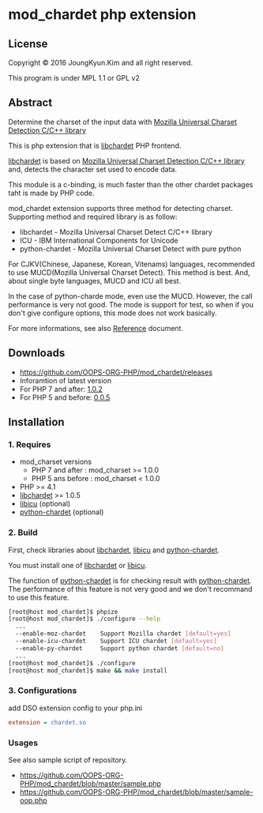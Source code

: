 mod_chardet php extension
====

## License

Copyright &copy; 2016 JoungKyun.Kim and all right reserved.

This program is under MPL 1.1 or GPL v2

## Abstract

Determine the charset of the input data with [Mozilla Universal Charset Detection C/C++ library](http://lxr.mozilla.org/seamonkey/source/extensions/universalchardet/)

This is php extension that is [libchardet](https://github.com/joubgkyun/libchardet) PHP frontend.

[libchardet](https://github.com/joubgkyun/libchardet) is based on [Mozilla Universal Charset Detection C/C++ library](http://lxr.mozilla.org/seamonkey/source/extensions/universalchardet/) and, detects the character set used to encode data.

This module is a c-binding, is much faster than the other chardet packages taht is made by PHP code.

mod_chardet extension supports three method for detecting charset. Supporting method and required library is as follow:

 * libchardet - Mozilla Universal Charset Detect C/C++ library
 * ICU - IBM International Components for Unicode
 * python-chardet - Mozilla Universal Charset Detect with pure python

For CJKV(Chinese, Japanese, Korean, Vitenams) languages, recommended to use MUCD(Mozilla Universal Charset Detect). This method is best. And, about single byte languages, MUCD and ICU all best. 

In the case of python-charde mode, even use the MUCD. However, the call performance is very not good. The mode is support for test, so when if you don't give configure options, this mode does not work basically. 

For more informations, see also [Reference](https://github.com/OOPS-ORG-PHP/mod_chardet/blob/master/Reference) document.

## Downloads
 * https://github.com/OOPS-ORG-PHP/mod_chardet/releases
 * Inforamtion of latest version
  * For PHP 7 and after: [1.0.2](https://github.com/OOPS-ORG-PHP/mod_chardet/releases/tag/1.0.2)
  * For PHP 5 and before: [0.0.5](https://github.com/OOPS-ORG-PHP/mod_chardet/releases/tag/0.0.5)

## Installation

### 1. Requires

 * mod_charset versions
   * PHP 7 and after : mod_charset >= 1.0.0
   * PHP 5 ans before : mod_charset < 1.0.0
 * PHP >= 4.1
 * [libchardet](https://github.com/joubgkyun/libchardet) >= 1.0.5
 * [libicu](http://site.icu-project.org/) (optional)
 * [python-chardet](https://pypi.python.org/pypi/chardet) (optional)


### 2. Build

First, check libraries about [libchardet](https://github.com/joubgkyun/libchardet), [libicu](http://site.icu-project.org/) and [python-chardet](https://pypi.python.org/pypi/chardet).

You must install one of [libchardet](https://github.com/joubgkyun/libchardet) or [libicu](http://site.icu-project.org/).

The function of [python-chardet](https://pypi.python.org/pypi/chardet) is for checking result with [python-chardet](https://pypi.python.org/pypi/chardet). The performance of this feature is not very good and we don't recommand to use this feature.

```bash
[root@host mod_chardet]$ phpize
[root@host mod_chardet]$ ./configure --help
  ...
  --enable-moz-chardet    Support Mozilla chardet [default=yes]
  --enable-icu-chardet    Support ICU chardet [default=yes]
  --enable-py-chardet     Support python chardet [default=no]
  ...
[root@host mod_chardet]$ ./configure
[root@host mod_chardet]$ make && make install
```

### 3. Configurations

add DSO extension config to your php.ini

```ini
extension = chardet.so
```

### Usages

See also sample script of repository.
 * https://github.com/OOPS-ORG-PHP/mod_chardet/blob/master/sample.php
 * https://github.com/OOPS-ORG-PHP/mod_chardet/blob/master/sample-oop.php
